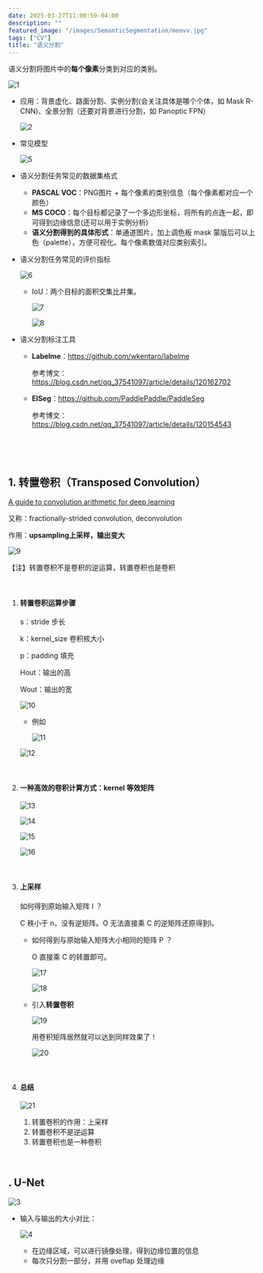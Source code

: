 ```yaml
---
date: 2025-03-27T11:00:59-04:00
description: ""
featured_image: "/images/SemanticSegmentation/meovv.jpg"
tags: ["CV"]
title: "语义分割"
---
```


语义分割将图片中的**每个像素**分类到对应的类别。

![1](/images/SemanticSegmentation/1.png)

+ 应用：背景虚化、路面分割、实例分割(会关注具体是哪个个体，如 Mask R-CNN)、全景分割（还要对背景进行分割，如 Panoptic FPN）

  ![2](/images/SemanticSegmentation/2.png)

+ 常见模型

  ![5](/images/SemanticSegmentation/5.png)

+ 语义分割任务常见的数据集格式

  + **PASCAL VOC**：PNG图片 + 每个像素的类别信息（每个像素都对应一个颜色）
  + **MS COCO**：每个目标都记录了一个多边形坐标，将所有的点连一起，即可得到边缘信息(还可以用于实例分析)
  + **语义分割得到的具体形式**：单通道图片，加上调色板 mask 蒙版后可以上色（palette），方便可视化。每个像素数值对应类别索引。

+ 语义分割任务常见的评价指标

  ![6](/images/SemanticSegmentation/6.png)

  + IoU：两个目标的面积交集比并集。

    ![7](/images/SemanticSegmentation/7.png)

    ![8](/images/SemanticSegmentation/8.png)

+ 语义分割标注工具

  + **Labelme**：https://github.com/wkentaro/labelme

    参考博文：https://blog.csdn.net/qq_37541097/article/details/120162702

  + **ElSeg**：https://github.com/PaddlePaddle/PaddleSeg

    参考博文：https://blog.csdn.net/qq_37541097/article/details/120154543

&nbsp;

&nbsp;

## 1. 转置卷积（Transposed Convolution）

[A guide to convolution arithmetic for deep learning](https://arxiv.org/abs/1603.07285)

又称：fractionally-strided convolution, deconvolution

作用：**upsampling上采样，输出变大**

![9](/images/SemanticSegmentation/9.png)

【注】转置卷积不是卷积的逆运算，转置卷积也是卷积

&nbsp;

1. #### 转置卷积运算步骤

   s：stride 步长

   k：kernel_size 卷积核大小

   p：padding 填充

   Hout：输出的高

   Wout：输出的宽

   ![10](/images/SemanticSegmentation/10.png)

   + 例如

     ![11](/images/SemanticSegmentation/11.png)

   ![12](/images/SemanticSegmentation/12.png)

   &nbsp;

2. #### 一种高效的卷积计算方式：**kernel 等效矩阵**

   ![13](/images/SemanticSegmentation/13.png)

   ![14](/images/SemanticSegmentation/14.png)

   ![15](/images/SemanticSegmentation/15.png)

   ![16](/images/SemanticSegmentation/16.png)

   &nbsp;

3. #### 上采样

   如何得到原始输入矩阵 I ？

   C 秩小于 n，没有逆矩阵。O 无法直接乘 C 的逆矩阵还原得到I。

   + 如何得到与原始输入矩阵大小相同的矩阵 P ？

     O 直接乘 C 的转置即可。

     ![17](/images/SemanticSegmentation/17.png)

     ![18](/images/SemanticSegmentation/18.png)

   + 引入**转置卷积**

     ![19](/images/SemanticSegmentation/19.png)

     用卷积矩阵居然就可以达到同样效果了！

     ![20](/images/SemanticSegmentation/20.png)

   &nbsp;

4. #### 总结

   ![21](/images/SemanticSegmentation/21.png)

   1. 转置卷积的作用：上采样
   2. 转置卷积不是逆运算
   3. 转置卷积也是一种卷积



&nbsp;

## . U-Net

![3](/images/SemanticSegmentation/3.png)

+ 输入与输出的大小对比：

  ![4](/images/SemanticSegmentation/4.png)

  + 在边缘区域，可以进行镜像处理，得到边缘位置的信息
  + 每次只分割一部分，并用 oveflap 处理边缘

<!--more-->
